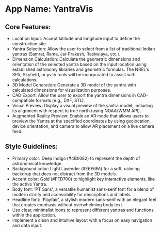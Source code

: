 # **App Name**: YantraVis

## Core Features:

- Location Input: Accept latitude and longitude input to define the construction site.
- Yantra Selection: Allow the user to select from a list of traditional Indian yantras (Samrat, Rama, Jai-Prakash, Rasivalaya, etc.).
- Dimension Calculation: Calculate the geometric dimensions and orientation of the selected yantra based on the input location using established astronomy libraries and geometric formulas. The NREL's SPA, Skyfield, or pvlib tools will be incorporated to assist with calculations.
- 3D Model Generation: Generate a 3D model of the yantra with calculated dimensions for visualization purposes.
- CAD Export: Allow the user to export the yantra dimensions in CAD-compatible formats (e.g., DXF, STL).
- Visual Preview: Display a visual preview of the yantra model, including its alignment with respect to true north (using NOAA/WMM API).
- Augmented Reality Preview: Enable an AR mode that allows users to preview the Yantra at the specified coordinates by using geolocation, device orientation, and camera to allow AR placement on a live camera feed.

## Style Guidelines:

- Primary color: Deep Indigo (#4B0082) to represent the depth of astronomical knowledge.
- Background color: Light Lavender (#E6E6FA) for a soft, calming backdrop that does not distract from the 3D models.
- Accent color: Gold (#FFD700) to highlight key interactive elements, like the active Yantra.
- Body font: 'PT Sans', a versatile humanist sans-serif font for a blend of modern clarity and accessibility for descriptions and labels.
- Headline font: 'Playfair', a stylish modern sans-serif with an elegant feel that creates emphasis without overwhelming body text.
- Use clear, minimalist icons to represent different yantras and functions within the application.
- Implement a clean and intuitive layout with a focus on easy navigation and data input.
